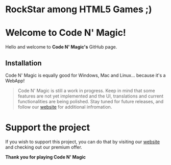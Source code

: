# RockStar among HTML5 Games ;)

# Welcome to Code N' Magic!
Hello and welcome to **Code N' Magic's** GitHub page.

## Installation

Code N' Magic is equally good for Windows, Mac and Linux... because it's a WebApp!
> Code N' Magic is still a work in progress. Keep in mind that some features are not yet implemented and the UI, translations and current functionalities are being polished. Stay tuned for future releases, and follow our [website](https://oleksandradamenko.github.io/CodeNMagic/) for additional infromation.

# Support the project

If you wish to support this project, you can do that by visiting our [website](https://oleksandradamenko.github.io/CodeNMagic/) and checking out our premium offer.

**Thank you for playing Code N' Magic**

